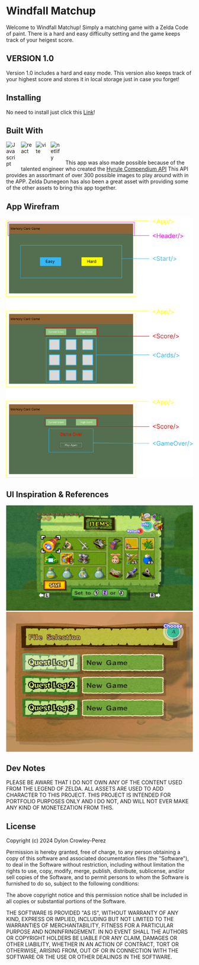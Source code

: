 # Windfall Matchup

Welcome to Windfall Matchup! Simply a matching game with a Zelda Code of paint. There is a hard and easy difficulty setting and the game keeps track of your heigest score.

## VERSION 1.0

Version 1.0 includes a hard and easy mode. This version also keeps track of your highest score and stores it in local storage just in case you forget!

## Installing

No need to install just click this <a href="https//windfall-matchup.netlify.app/">Link</a>!

## Built With

<img src="https://cdn.jsdelivr.net/gh/devicons/devicon/icons/javascript/javascript-original.svg" align="left" alt="Javascript" width="30px" style="padding-right:10px;"/>
<img src="https://cdn.jsdelivr.net/gh/devicons/devicon/icons/react/react-original.svg" align="left" alt="react" width="30px" style="padding-right:10px;"/>
<img src="https://raw.githubusercontent.com/vitejs/vite/5684fcd8d27110d098b3e1c19d851f44251588f1/docs/public/logo.svg" align="left" alt="vite" width="30px" style="padding-right:10px;">
<img src="https://www.vectorlogo.zone/logos/netlify/netlify-icon.svg" align="left" alt="netlify" width="30px" style="padding-right:10px;">

<br></br>

This app was also made possible because of the talented engineer who created the <a href="https://gadhagod.github.io/Hyrule-Compendium-API/#/">Hyrule Compendium API</a> This API provides an assortmant of over 300 possible images to play around with in the APP. Zelda Dunegeon has also been a great asset with providing some of the other assets to bring this app together.

## App Wirefram

<img src='./memory-game/src/other/memory-wireframe.png' alt='wireframe'>

## UI Inspiration & References

<img src='./memory-game/src/other/ui-reference.png' alt='reference image'>
<img src='./memory-game/src/other/ui-reference2.jpg' alt='reference image'>

## Dev Notes

PLEASE BE AWARE THAT I DO NOT OWN ANY OF THE CONTENT USED FROM THE LEGEND OF ZELDA. ALL ASSETS ARE USED TO ADD CHARACTER TO THIS PROJECT. THIS PROJECT IS INTENDED FOR PORTFOLIO PURPOSES ONLY AND I DO NOT, AND WILL NOT EVER MAKE ANY KIND OF MONETEZATION FROM THIS.

## License

Copyright (c) 2024 Dylon Crowley-Perez

Permission is hereby granted, free of charge, to any person obtaining a copy of this software and associated documentation files (the "Software"), to deal in the Software without restriction, including without limitation the rights to use, copy, modify, merge, publish, distribute, sublicense, and/or sell copies of the Software, and to permit persons to whom the Software is furnished to do so, subject to the following conditions:

The above copyright notice and this permission notice shall be included in all copies or substantial portions of the Software.

THE SOFTWARE IS PROVIDED "AS IS", WITHOUT WARRANTY OF ANY KIND, EXPRESS OR IMPLIED, INCLUDING BUT NOT LIMITED TO THE WARRANTIES OF MERCHANTABILITY, FITNESS FOR A PARTICULAR PURPOSE AND NONINFRINGEMENT. IN NO EVENT SHALL THE AUTHORS OR COPYRIGHT HOLDERS BE LIABLE FOR ANY CLAIM, DAMAGES OR OTHER LIABILITY, WHETHER IN AN ACTION OF CONTRACT, TORT OR OTHERWISE, ARISING FROM, OUT OF OR IN CONNECTION WITH THE SOFTWARE OR THE USE OR OTHER DEALINGS IN THE SOFTWARE.
